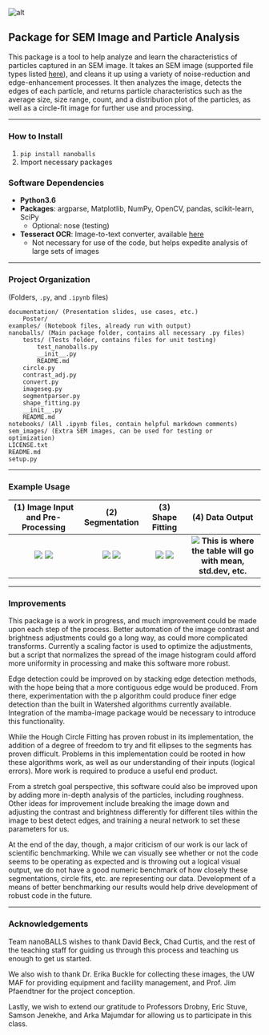 ![alt](https://i.imgur.com/5IlGL9R.jpg)  
## Package for SEM Image and Particle Analysis
This package is a tool to help analyze and learn the characteristics of particles captured in an SEM image. It takes an SEM image (supported file types listed [here](https://docs.opencv.org/3.0-beta/modules/imgcodecs/doc/reading_and_writing_images.html#imread)), and cleans it up using a variety of noise-reduction and edge-enhancement processes. It then analyzes the image, detects the edges of each particle, and returns particle characteristics such as the average size, size range, count, and a distribution plot of the particles, as well as a circle-fit image for further use and processing. 

---

### How to Install
1. `pip install nanoballs`
2. Import necessary packages

### Software Dependencies
* __Python3.6__
* __Packages__: argparse, Matplotlib, NumPy, OpenCV, pandas, scikit-learn, SciPy
    * Optional: nose (testing)
* __Tesseract OCR__: Image-to-text converter, available [here](https://pypi.org/project/pytesseract/)
    * Not necessary for use of the code, but helps expedite analysis of large sets of images
    
---

### Project Organization
(Folders, `.py`, and `.ipynb` files)
```
documentation/ (Presentation slides, use cases, etc.)
    Poster/
examples/ (Notebook files, already run with output)
nanoballs/ (Main package folder, contains all necessary .py files)
    tests/ (Tests folder, contains files for unit testing)
        test_nanoballs.py
        __init__.py
        README.md
    circle.py
    contrast_adj.py
    convert.py
    imageseg.py
    segmentparser.py
    shape_fitting.py
    __init__.py
    README.md
notebooks/ (All .ipynb files, contain helpful markdown comments)
sem_images/ (Extra SEM images, can be used for testing or optimization)
LICENSE.txt
README.md
setup.py
```

---

### Example Usage
| (1) Image Input and Pre-Processing | (2) Segmentation | (3) Shape Fitting | (4) Data Output |
:---:|:---:|:---:|:---:
![](https://imgur.com/iYQr9SA.jpg) ![](https://imgur.com/q0LIoAy.jpg) | ![](https://i.imgur.com/xNhUkoP.jpg) ![](https://imgur.com/qXAATw7.jpg) | ![](https://imgur.com/ha1j9Ut.jpg) ![](https://imgur.com/genut41.jpg) |![](https://imgur.com/RTWHMLR.jpg) __This is where the table will go with mean, std.dev, etc.__

---

### Improvements 
This package is a work in progress, and much improvement could be made upon each step of the process. Better automation of the image contrast and brightness adjustments could go a long way, as could more complicated transforms. Currently a scaling factor is used to optimize the adjustments, but a script that normalizes the spread of the image histogram could afford more uniformity in processing and make this software more robust.

Edge detection could be improved on by stacking edge detection methods, with the hope being that a more contiguous edge would be produced. From there, experimentation with the p algorithm could produce finer edge detection than the built in Watershed algorithms currently available. Integration of the mamba-image package would be necessary to introduce this functionality.

While the Hough Circle Fitting has proven robust in its implementation, the addition of a degree of freedom to try and fit ellipses to the segments has proven difficult. Problems in this implementation could be rooted in how these algorithms work, as well as our understanding of their inputs (logical errors). More work is required to produce a useful end product.

From a stretch goal perspective, this software could also be improved upon by adding more in-depth analysis of the particles, including roughness. Other ideas for improvement include breaking the image down and adjusting the contrast and brightness differently for different tiles within the image to best detect edges, and training a neural network to set these parameters for us.

At the end of the day, though, a major criticism of our work is our lack of scientific benchmarking. While we can visually see whether or not the code seems to be operating as expected and is throwing out a logical visual output, we do not have a good numeric benchmark of how closely these segmentations, circle fits, etc. are representing our data. Development of a means of better benchmarking our results would help drive development of robust code in the future.

---

### Acknowledgements
Team nanoBALLS wishes to thank David Beck, Chad Curtis, and the rest of the teaching staff for guiding us through this process and teaching us enough to get us started.

We also wish to thank Dr. Erika Buckle for collecting these images, the UW MAF for providing equipment and facility management, and Prof. Jim Pfaendtner for the project conception.

Lastly, we wish to extend our gratitude to Professors Drobny, Eric Stuve, Samson Jenekhe, and Arka Majumdar for allowing us to participate in this class.
